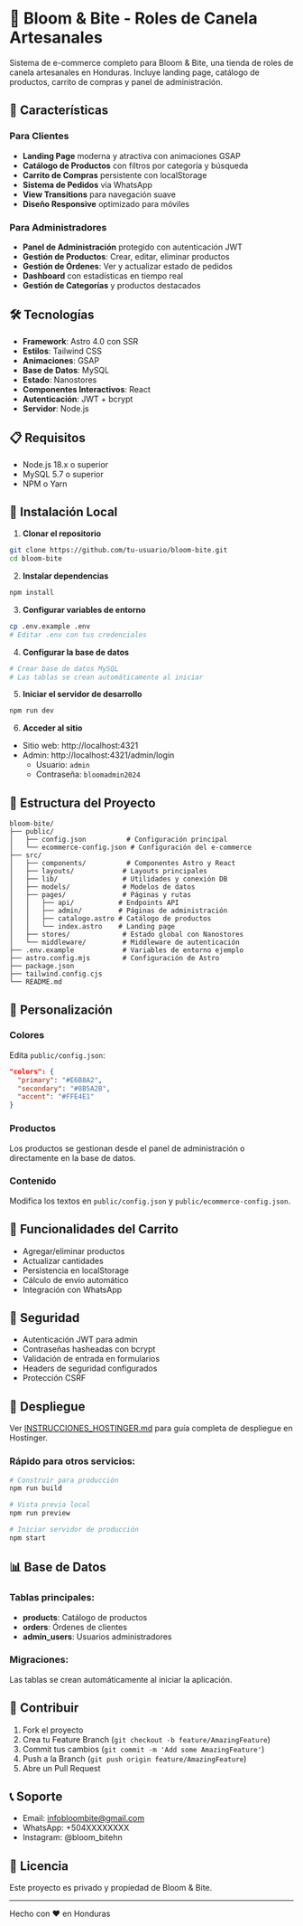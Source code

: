 # 🧁 Bloom & Bite - Roles de Canela Artesanales

Sistema de e-commerce completo para Bloom & Bite, una tienda de roles de canela artesanales en Honduras. Incluye landing page, catálogo de productos, carrito de compras y panel de administración.

## 🚀 Características

### Para Clientes
- **Landing Page** moderna y atractiva con animaciones GSAP
- **Catálogo de Productos** con filtros por categoría y búsqueda
- **Carrito de Compras** persistente con localStorage
- **Sistema de Pedidos** vía WhatsApp
- **View Transitions** para navegación suave
- **Diseño Responsive** optimizado para móviles

### Para Administradores
- **Panel de Administración** protegido con autenticación JWT
- **Gestión de Productos**: Crear, editar, eliminar productos
- **Gestión de Órdenes**: Ver y actualizar estado de pedidos
- **Dashboard** con estadísticas en tiempo real
- **Gestión de Categorías** y productos destacados

## 🛠️ Tecnologías

- **Framework**: Astro 4.0 con SSR
- **Estilos**: Tailwind CSS
- **Animaciones**: GSAP
- **Base de Datos**: MySQL
- **Estado**: Nanostores
- **Componentes Interactivos**: React
- **Autenticación**: JWT + bcrypt
- **Servidor**: Node.js

## 📋 Requisitos

- Node.js 18.x o superior
- MySQL 5.7 o superior
- NPM o Yarn

## 🔧 Instalación Local

1. **Clonar el repositorio**
```bash
git clone https://github.com/tu-usuario/bloom-bite.git
cd bloom-bite
```

2. **Instalar dependencias**
```bash
npm install
```

3. **Configurar variables de entorno**
```bash
cp .env.example .env
# Editar .env con tus credenciales
```

4. **Configurar la base de datos**
```bash
# Crear base de datos MySQL
# Las tablas se crean automáticamente al iniciar
```

5. **Iniciar el servidor de desarrollo**
```bash
npm run dev
```

6. **Acceder al sitio**
- Sitio web: http://localhost:4321
- Admin: http://localhost:4321/admin/login
  - Usuario: `admin`
  - Contraseña: `bloomadmin2024`

## 📁 Estructura del Proyecto

```
bloom-bite/
├── public/
│   ├── config.json          # Configuración principal
│   └── ecommerce-config.json # Configuración del e-commerce
├── src/
│   ├── components/          # Componentes Astro y React
│   ├── layouts/            # Layouts principales
│   ├── lib/                # Utilidades y conexión DB
│   ├── models/             # Modelos de datos
│   ├── pages/              # Páginas y rutas
│   │   ├── api/           # Endpoints API
│   │   ├── admin/         # Páginas de administración
│   │   ├── catalogo.astro # Catálogo de productos
│   │   └── index.astro    # Landing page
│   ├── stores/             # Estado global con Nanostores
│   └── middleware/         # Middleware de autenticación
├── .env.example            # Variables de entorno ejemplo
├── astro.config.mjs        # Configuración de Astro
├── package.json
├── tailwind.config.cjs
└── README.md
```

## 🎨 Personalización

### Colores
Edita `public/config.json`:
```json
"colors": {
  "primary": "#E6B8A2",
  "secondary": "#8B5A2B",
  "accent": "#FFE4E1"
}
```

### Productos
Los productos se gestionan desde el panel de administración o directamente en la base de datos.

### Contenido
Modifica los textos en `public/config.json` y `public/ecommerce-config.json`.

## 📱 Funcionalidades del Carrito

- Agregar/eliminar productos
- Actualizar cantidades
- Persistencia en localStorage
- Cálculo de envío automático
- Integración con WhatsApp

## 🔐 Seguridad

- Autenticación JWT para admin
- Contraseñas hasheadas con bcrypt
- Validación de entrada en formularios
- Headers de seguridad configurados
- Protección CSRF

## 🚀 Despliegue

Ver [INSTRUCCIONES_HOSTINGER.md](./INSTRUCCIONES_HOSTINGER.md) para guía completa de despliegue en Hostinger.

### Rápido para otros servicios:

```bash
# Construir para producción
npm run build

# Vista previa local
npm run preview

# Iniciar servidor de producción
npm start
```

## 📊 Base de Datos

### Tablas principales:
- **products**: Catálogo de productos
- **orders**: Órdenes de clientes
- **admin_users**: Usuarios administradores

### Migraciones:
Las tablas se crean automáticamente al iniciar la aplicación.

## 🤝 Contribuir

1. Fork el proyecto
2. Crea tu Feature Branch (`git checkout -b feature/AmazingFeature`)
3. Commit tus cambios (`git commit -m 'Add some AmazingFeature'`)
4. Push a la Branch (`git push origin feature/AmazingFeature`)
5. Abre un Pull Request

## 📞 Soporte

- Email: infobloombite@gmail.com
- WhatsApp: +504XXXXXXXX
- Instagram: @bloom_bitehn

## 📄 Licencia

Este proyecto es privado y propiedad de Bloom & Bite.

---

Hecho con ❤️ en Honduras